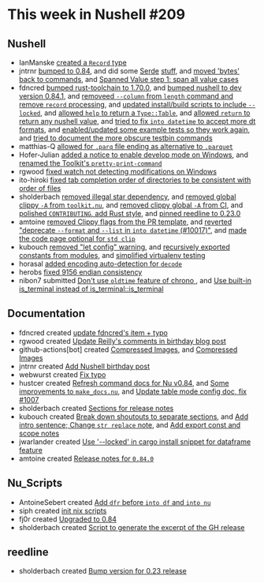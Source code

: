 # This week in Nushell #209


## Nushell

- IanManske [created a `Record` type](https://github.com/nushell/nushell/pull/10103)
- jntrnr [bumped to 0.84](https://github.com/nushell/nushell/pull/10093), and did some [Serde](https://github.com/nushell/nushell/pull/10061) [stuff](https://github.com/nushell/nushell/pull/10078), and [moved 'bytes' back to commands](https://github.com/nushell/nushell/pull/10051), and [Spanned Value step 1: span all value cases](https://github.com/nushell/nushell/pull/10042)
- fdncred [bumped rust-toolchain to 1.70.0](https://github.com/nushell/nushell/pull/10113), and [bumped nushell to dev version 0.84.1](https://github.com/nushell/nushell/pull/10101), and [removeed `--column` from `length` command and remove `record` processing](https://github.com/nushell/nushell/pull/10091), and [updated install/build scripts to include `--locked`](https://github.com/nushell/nushell/pull/10086), and [allowed `help` to return a `Type::Table`](https://github.com/nushell/nushell/pull/10082), and [allowed `return` to return any nushell value](https://github.com/nushell/nushell/pull/10067), and [tried to fix `into datetime` to accept more dt formats](https://github.com/nushell/nushell/pull/10063), and [enabled/updated some example tests so they work again](https://github.com/nushell/nushell/pull/10058), and [tried to document the more obscure testbin commands](https://github.com/nushell/nushell/pull/10057)
- matthias-Q [allowed for `.parq` file ending as alternative to `.parquet`](https://github.com/nushell/nushell/pull/10112)
- Hofer-Julian [added a notice to enable develop mode on Windows](https://github.com/nushell/nushell/pull/10111), and [renamed the Toolkit's `pretty-print-command`](https://github.com/nushell/nushell/pull/10110)
- rgwood [fixed watch not detecting modifications on Windows](https://github.com/nushell/nushell/pull/10109)
- ito-hiroki [fixed tab completion order of directories to be consistent with order of files](https://github.com/nushell/nushell/pull/10102)
- sholderbach [removed illegal star dependency](https://github.com/nushell/nushell/pull/10095), and [removed global clippy `-A` from `toolkit.nu`](https://github.com/nushell/nushell/pull/10073), and [removed clippy global `-A` from CI](https://github.com/nushell/nushell/pull/10072), and [polished `CONTRIBUTING`, add Rust style](https://github.com/nushell/nushell/pull/10071), and [pinned reedline to 0.23.0](https://github.com/nushell/nushell/pull/10070)
- amtoine [removed Clippy flags from the PR template](https://github.com/nushell/nushell/pull/10087), and [reverted "deprecate `--format` and `--list` in `into datetime` (#10017)"](https://github.com/nushell/nushell/pull/10055), and [made the code page optional for `std clip`](https://github.com/nushell/nushell/pull/10053)
- kubouch [removed "let config" warning](https://github.com/nushell/nushell/pull/10068), and [recursively exported constants from modules](https://github.com/nushell/nushell/pull/10049), and [simplified virtualenv testing](https://github.com/nushell/nushell/pull/10035)
- horasal [added encoding auto-detection for `decode`](https://github.com/nushell/nushell/pull/10030)
- herobs [fixed 9156 endian consistency](https://github.com/nushell/nushell/pull/9873)
- nibon7 submitted [Don't use `oldtime` feature of chrono ](https://github.com/nushell/nushell/pull/9577), and [Use built-in is_terminal instead of is_terminal::is_terminal](https://github.com/nushell/nushell/pull/9550)

## Documentation

- fdncred created [update fdncred's item + typo](https://github.com/nushell/nushell.github.io/pull/1022)
- rgwood created [Update Reilly's comments in birthday blog post](https://github.com/nushell/nushell.github.io/pull/1021)
- github-actions[bot] created [Compressed Images](https://github.com/nushell/nushell.github.io/pull/1020), and [Compressed Images](https://github.com/nushell/nushell.github.io/pull/1015)
- jntrnr created [Add Nushell birthday post](https://github.com/nushell/nushell.github.io/pull/1019)
- webwurst created [Fix typo](https://github.com/nushell/nushell.github.io/pull/1018)
- hustcer created [Refresh command docs for Nu v0.84](https://github.com/nushell/nushell.github.io/pull/1016), and [Some improvements to `make_docs.nu`](https://github.com/nushell/nushell.github.io/pull/1009), and [Update table mode config doc, fix #1007](https://github.com/nushell/nushell.github.io/pull/1008)
- sholderbach created [Sections for release notes](https://github.com/nushell/nushell.github.io/pull/1014)
- kubouch created [Break down shoutouts to separate sections](https://github.com/nushell/nushell.github.io/pull/1013), and [Add intro sentence; Change `str replace` note](https://github.com/nushell/nushell.github.io/pull/1012), and [Add export const and scope notes](https://github.com/nushell/nushell.github.io/pull/1011)
- jwarlander created [Use '--locked' in cargo install snippet for dataframe feature](https://github.com/nushell/nushell.github.io/pull/1010)
- amtoine created [Release notes for `0.84.0`](https://github.com/nushell/nushell.github.io/pull/988)

## Nu_Scripts

- AntoineSebert created [Add `dfr` before `into df` and `into nu`](https://github.com/nushell/nu_scripts/pull/585)
- siph created [init nix scripts](https://github.com/nushell/nu_scripts/pull/584)
- fj0r created [Upgraded to 0.84](https://github.com/nushell/nu_scripts/pull/583)
- sholderbach created [Script to generate the excerpt of the GH release](https://github.com/nushell/nu_scripts/pull/566)

## reedline

- sholderbach created [Bump version for 0.23 release](https://github.com/nushell/reedline/pull/626)
